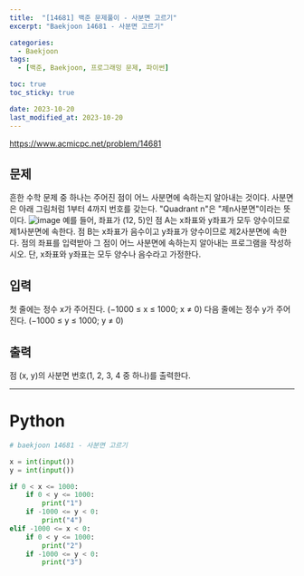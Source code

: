 ```yaml
---
title:  "[14681] 백준 문제풀이 - 사분면 고르기"
excerpt: "Baekjoon 14681 - 사분면 고르기"

categories:
  - Baekjoon
tags:
  - [백준, Baekjoon, 프로그래밍 문제, 파이썬]

toc: true
toc_sticky: true

date: 2023-10-20
last_modified_at: 2023-10-20
---
```


https://www.acmicpc.net/problem/14681
 
## 문제  
흔한 수학 문제 중 하나는 주어진 점이 어느 사분면에 속하는지 알아내는 것이다. 사분면은 아래 그림처럼 1부터 4까지 번호를 갖는다. "Quadrant n"은 "제n사분면"이라는 뜻이다.
![image](https://github.com/98tech-savvy/98tech-savvy.github.io/assets/128434645/c1587359-76ad-4e7d-9013-98a60fecac86)
예를 들어, 좌표가 (12, 5)인 점 A는 x좌표와 y좌표가 모두 양수이므로 제1사분면에 속한다. 점 B는 x좌표가 음수이고 y좌표가 양수이므로 제2사분면에 속한다.
점의 좌표를 입력받아 그 점이 어느 사분면에 속하는지 알아내는 프로그램을 작성하시오. 단, x좌표와 y좌표는 모두 양수나 음수라고 가정한다.

## 입력
첫 줄에는 정수 x가 주어진다. (−1000 ≤ x ≤ 1000; x ≠ 0) 다음 줄에는 정수 y가 주어진다. (−1000 ≤ y ≤ 1000; y ≠ 0)

## 출력
점 (x, y)의 사분면 번호(1, 2, 3, 4 중 하나)를 출력한다.

------------------------

# Python

```py
# baekjoon 14681 - 사분면 고르기

x = int(input())
y = int(input())

if 0 < x <= 1000:
    if 0 < y <= 1000:
        print("1")
    if -1000 <= y < 0:
        print("4")
elif -1000 <= x < 0:
    if 0 < y <= 1000:
        print("2")
    if -1000 <= y < 0:
        print("3")
```